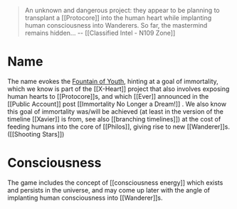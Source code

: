 > An unknown and dangerous project: they appear to be planning to transplant a [[Protocore]] into the human heart while implanting human consciousness into Wanderers.
> So far, the mastermind remains hidden...
> -- [[Classified Intel - N109 Zone]]

# Name
The name evokes the [Fountain of Youth](https://en.wikipedia.org/wiki/Fountain_of_Youth), hinting at a goal of immortality, which we know is part of the [[X-Heart]] project that also involves exposing human hearts to [[Protocore]]s, and which [[Ever]] announced in the [[Public Account]] post [[Immortality No Longer a Dream!]] . We also know this goal of immortality was/will be achieved (at least in the version of the timeline [[Xavier]] is from, see also [[branching timelines]]) at the cost of feeding humans into the core of [[Philos]], giving rise to new [[Wanderer]]s. ([[Shooting Stars]])

# Consciousness
The game includes the concept of [[consciousness energy]] which exists and persists in the universe, and may come up later with the angle of implanting human consciousness into [[Wanderer]]s.